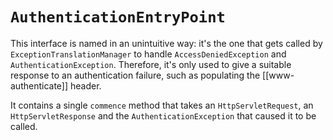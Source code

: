 # `AuthenticationEntryPoint`
This interface is named in an unintuitive way: it's the one that gets called by `ExceptionTranslationManager` to handle `AccessDeniedException` and `AuthenticationException`. Therefore, it's only used to give a suitable response to an authentication failure, such as populating the [[www-authenticate]] header.

It contains a single `commence` method that takes an `HttpServletRequest`, an `HttpServletResponse` and the `AuthenticationException` that caused it to be called.

